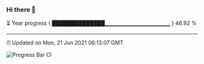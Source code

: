 ### Hi there 👋

⏳ Year progress { ██████████████▁▁▁▁▁▁▁▁▁▁▁▁▁▁▁▁ } 46.92 %

---

⏰ Updated on Mon, 21 Jun 2021 06:13:07 GMT

![Progress Bar CI](https://github.com/liununu/liununu/workflows/Progress%20Bar%20CI/badge.svg)
